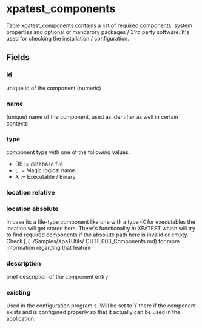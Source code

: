 # xpatest_components

Table xpatest_components contains a list of required components, system properties and optional or mandarory packages / 3'rd party software. It's used for checking the installation / configuration.  

## Fields
### id
unique id of the component (numeric)  

### name
(unique) name of the component, used as identifier as well in certain contexts

### type
component type with one of the following values:  
+ DB := database file
+ L  := Magic logical name
+ X  := Executable / Binary. 

### location relative
### location absolute
In case its a file-type component like one with a type=X for executables the location will get stored here. There's functionality in XPATEST which will try to find required components if the absolute path here is invalid or empty. Check [](../Samples/XpaTUtils/ OUTIL003_Components.md) for more information regarding that feature  

### description
brief description of the component entry

### existing
Used in the configuration program's. Will be set to Y there if the component exists and is configured properly so that it actually can be used in the application.


